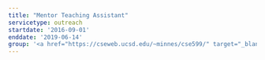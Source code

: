 ```yaml
---
title: "Mentor Teaching Assistant"
servicetype: outreach
startdate: '2016-09-01'
enddate: '2019-06-14'
group: '<a href="https://cseweb.ucsd.edu/~minnes/cse599/" target="_blank">Teaching Methods in Computer Science (CSE 599)</a>, CSE Department, UC San Diego'
---
```

